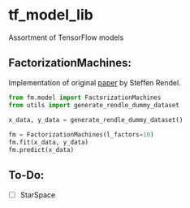 # tf_model_lib
Assortment of TensorFlow models

FactorizationMachines:
----------------------
Implementation of original [paper](https://www.csie.ntu.edu.tw/~b97053/paper/Rendle2010FM.pdf) by Steffen Rendel.
```python
from fm.model import FactorizationMachines
from utils import generate_rendle_dummy_dataset

x_data, y_data = generate_rendle_dummy_dataset()
  
fm = FactorizationMachines(l_factors=10)
fm.fit(x_data, y_data)
fm.predict(x_data)
```

To-Do:
------
- [ ] StarSpace
